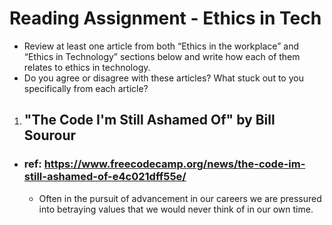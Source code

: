# **Reading Assignment - Ethics in Tech**
  + Review at least one article from both “Ethics in the workplace” and “Ethics in Technology” sections below and write how each of them relates to ethics in technology.
  + Do you agree or disagree with these articles? What stuck out to you specifically from each article?

1. ## "The Code I'm Still Ashamed Of" by Bill Sourour
  + ### ref: https://www.freecodecamp.org/news/the-code-im-still-ashamed-of-e4c021dff55e/
    + Often in the pursuit of advancement in our careers we are pressured into betraying values that we would never think of in our  own time.
